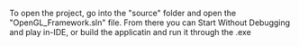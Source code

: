 To open the project, go into the "source" folder and open the "OpenGL_Framework.sln" file. From there you can Start Without Debugging and play in-IDE, or build the applicatin and run it through the .exe

